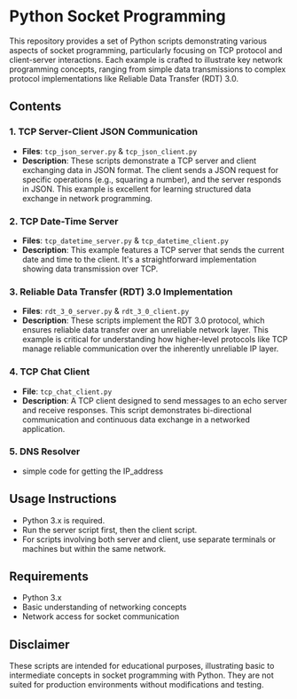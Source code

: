 # Python Socket Programming

This repository provides a set of Python scripts demonstrating various aspects of socket programming, particularly focusing on TCP protocol and client-server interactions. Each example is crafted to illustrate key network programming concepts, ranging from simple data transmissions to complex protocol implementations like Reliable Data Transfer (RDT) 3.0.

## Contents

### 1. **TCP Server-Client JSON Communication**
   - **Files**: `tcp_json_server.py` & `tcp_json_client.py`
   - **Description**: These scripts demonstrate a TCP server and client exchanging data in JSON format. The client sends a JSON request for specific operations (e.g., squaring a number), and the server responds in JSON. This example is excellent for learning structured data exchange in network programming.

### 2. **TCP Date-Time Server**
   - **Files**: `tcp_datetime_server.py` & `tcp_datetime_client.py`
   - **Description**: This example features a TCP server that sends the current date and time to the client. It's a straightforward implementation showing data transmission over TCP.

### 3. **Reliable Data Transfer (RDT) 3.0 Implementation**
   - **Files**: `rdt_3_0_server.py` & `rdt_3_0_client.py`
   - **Description**: These scripts implement the RDT 3.0 protocol, which ensures reliable data transfer over an unreliable network layer. This example is critical for understanding how higher-level protocols like TCP manage reliable communication over the inherently unreliable IP layer.

### 4. **TCP Chat Client**
   - **File**: `tcp_chat_client.py`
   - **Description**: A TCP client designed to send messages to an echo server and receive responses. This script demonstrates bi-directional communication and continuous data exchange in a networked application.

### 5. **DNS Resolver**
   - simple code for getting the IP_address

## Usage Instructions

- Python 3.x is required.
- Run the server script first, then the client script.
- For scripts involving both server and client, use separate terminals or machines but within the same network.

## Requirements

- Python 3.x
- Basic understanding of networking concepts
- Network access for socket communication

## Disclaimer

These scripts are intended for educational purposes, illustrating basic to intermediate concepts in socket programming with Python. They are not suited for production environments without modifications and testing.


